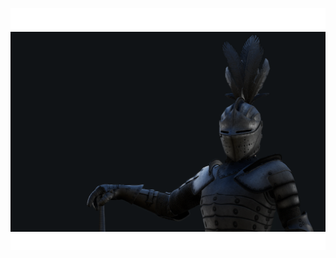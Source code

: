 ![](https://raw.githubusercontent.com/TheNumZero/MOTD/main/teamname.png)
![](https://raw.githubusercontent.com/TheNumZero/MOTD/main/sit.png)
![](https://raw.githubusercontent.com/TheNumZero/MOTD/main/teammembers.png)
